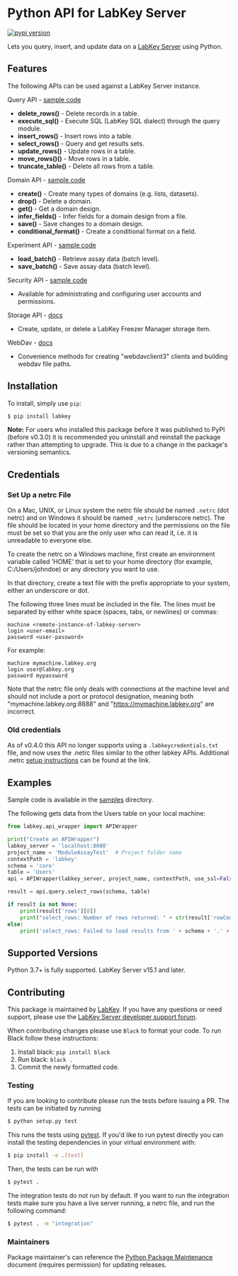 # Python API for LabKey Server
<p>
 <a href="https://pypi.python.org/pypi/labkey"><img src="https://img.shields.io/pypi/v/labkey.svg" alt="pypi version"></a>
</p>

Lets you query, insert, and update data on a [LabKey Server](https://www.labkey.com/) using Python.

## Features

The following APIs can be used against a LabKey Server instance.

Query API - [sample code](samples/query_examples.py)

- **delete_rows()** - Delete records in a table.
- **execute_sql()** - Execute SQL (LabKey SQL dialect) through the query module.
- **insert_rows()** - Insert rows into a table.
- **select_rows()** - Query and get results sets.
- **update_rows()** - Update rows in a table.
- **move_rows()()** - Move rows in a table.
- **truncate_table()** - Delete all rows from a table.

Domain API - [sample code](samples/domain_example.py)

- **create()** - Create many types of domains (e.g. lists, datasets).
- **drop()** - Delete a domain.
- **get()** - Get a domain design.
- **infer_fields()** - Infer fields for a domain design from a file.
- **save()** - Save changes to a domain design.
- **conditional_format()** - Create a conditional format on a field.

Experiment API - [sample code](samples/experiment_example.py)

- **load_batch()** - Retrieve assay data (batch level).
- **save_batch()** - Save assay data (batch level).

Security API - [sample code](samples/security_example.py) 

- Available for administrating and configuring user accounts and permissions.

Storage API - [docs](docs/storage.md) 

- Create, update, or delete a LabKey Freezer Manager storage item.

WebDav - [docs](docs/webdav.md)

- Convenience methods for creating "webdavclient3" clients and building webdav file paths.

## Installation
To install, simply use `pip`:

```bash
$ pip install labkey
```

**Note:** For users who installed this package before it was published to PyPI (before v0.3.0) it is recommended you uninstall and reinstall the package rather than attempting to upgrade. This is due to a change in the package's versioning semantics.

## Credentials

### Set Up a netrc File

On a Mac, UNIX, or Linux system the netrc file should be named ``.netrc`` (dot netrc) and on Windows it should be named ``_netrc`` (underscore netrc). The file should be located in your home directory and the permissions on the file must be set so that you are the only user who can read it, i.e. it is unreadable to everyone else.

To create the netrc on a Windows machine, first create an environment variable called ’HOME’ that is set to your home directory (for example, C:/Users/johndoe) or any directory you want to use.

In that directory, create a text file with the prefix appropriate to your system, either an underscore or dot.

The following three lines must be included in the file. The lines must be separated by either white space (spaces, tabs, or newlines) or commas:
```
machine <remote-instance-of-labkey-server>
login <user-email>
password <user-password>
```

For example:
```
machine mymachine.labkey.org
login user@labkey.org
password mypassword
```
Note that the netrc file only deals with connections at the machine level and should not include a port or protocol designation, meaning both "mymachine.labkey.org:8888" and "https://mymachine.labkey.org" are incorrect. 

### Old credentials
As of v0.4.0 this API no longer supports using a ``.labkeycredentials.txt`` file, and now uses the .netrc files similar to the other labkey APIs. Additional .netrc [setup instructions](https://www.labkey.org/Documentation/wiki-page.view?name=netrc) can be found at the link.

## Examples

Sample code is available in the [samples](https://github.com/LabKey/labkey-api-python/tree/master/samples) directory.

The following gets data from the Users table on your local machine:

```python
from labkey.api_wrapper import APIWrapper

print("Create an APIWrapper")
labkey_server = 'localhost:8080'
project_name = 'ModuleAssayTest'  # Project folder name
contextPath = 'labkey'
schema = 'core'
table = 'Users'
api = APIWrapper(labkey_server, project_name, contextPath, use_ssl=False)

result = api.query.select_rows(schema, table)

if result is not None:
    print(result['rows'][0])
    print("select_rows: Number of rows returned: " + str(result['rowCount']))
else:
    print('select_rows: Failed to load results from ' + schema + '.' + table)
```

## Supported Versions
Python 3.7+ is fully supported.
LabKey Server v15.1 and later.

## Contributing
This package is maintained by [LabKey](http://www.labkey.com/). If you have any questions or need support, please use
the [LabKey Server developer support forum](https://www.labkey.org/home/developer/forum/project-start.view).

When contributing changes please use `Black` to format your code. To run Black follow these instructions:
1. Install black: `pip install black`
2. Run black: `black .`
3. Commit the newly formatted code.

### Testing
If you are looking to contribute please run the tests before issuing a PR. The tests can be initiated by running

```bash
$ python setup.py test
```

This runs the tests using [pytest](https://docs.pytest.org/en/latest/contents.html). If you'd like to run pytest directly you can install the testing dependencies in your virtual environment with:

```bash
$ pip install -e .[test]
```

Then, the tests can be run with
```bash
$ pytest .
```

The integration tests do not run by default. If you want to run the integration tests make sure you have a live server
running, a netrc file, and run the following command:

```bash
$ pytest . -m "integration"
```

### Maintainers
Package maintainer's can reference the [Python Package Maintenance](https://docs.google.com/document/d/13nVxwyctH4YZ6gDhcrOu9Iz6qGFPAxicE1VHiVYpw9A/) document (requires permission) for updating releases.
